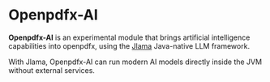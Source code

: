 # Openpdfx-AI

**Openpdfx-AI** is an experimental module that brings artificial intelligence capabilities into 
openpdfx,
using the [Jlama](https://github.com/tjake/Jlama) Java-native LLM framework.

With Jlama, Openpdfx-AI can run modern AI models directly inside the JVM without external services. 

  
